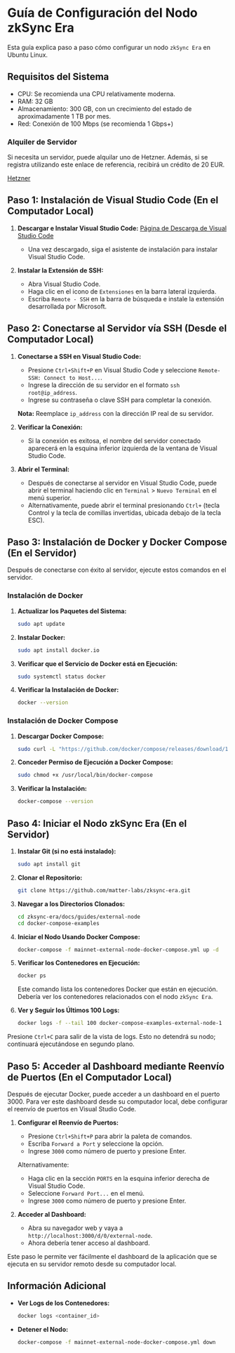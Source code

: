 # Guía de Configuración del Nodo zkSync Era

Esta guía explica paso a paso cómo configurar un nodo `zkSync Era` en Ubuntu Linux.

## Requisitos del Sistema

- CPU: Se recomienda una CPU relativamente moderna.
- RAM: 32 GB
- Almacenamiento: 300 GB, con un crecimiento del estado de aproximadamente 1 TB por mes.
- Red: Conexión de 100 Mbps (se recomienda 1 Gbps+)

### Alquiler de Servidor

Si necesita un servidor, puede alquilar uno de Hetzner. Además, si se registra utilizando este enlace de referencia, recibirá un crédito de 20 EUR.

[Hetzner](https://hetzner.cloud/?ref=fu2umOyLCWhh)

## Paso 1: Instalación de Visual Studio Code (En el Computador Local)

1. **Descargar e Instalar Visual Studio Code:**
   [Página de Descarga de Visual Studio Code](https://code.visualstudio.com/)

   - Una vez descargado, siga el asistente de instalación para instalar Visual Studio Code.

2. **Instalar la Extensión de SSH:**
   - Abra Visual Studio Code.
   - Haga clic en el icono de `Extensiones` en la barra lateral izquierda.
   - Escriba `Remote - SSH` en la barra de búsqueda e instale la extensión desarrollada por Microsoft.

## Paso 2: Conectarse al Servidor vía SSH (Desde el Computador Local)

1. **Conectarse a SSH en Visual Studio Code:**

   - Presione `Ctrl+Shift+P` en Visual Studio Code y seleccione `Remote-SSH: Connect to Host...`.
   - Ingrese la dirección de su servidor en el formato `ssh root@ip_address`.
   - Ingrese su contraseña o clave SSH para completar la conexión.

   **Nota:** Reemplace `ip_address` con la dirección IP real de su servidor.

2. **Verificar la Conexión:**

   - Si la conexión es exitosa, el nombre del servidor conectado aparecerá en la esquina inferior izquierda de la ventana de Visual Studio Code.

3. **Abrir el Terminal:**
   - Después de conectarse al servidor en Visual Studio Code, puede abrir el terminal haciendo clic en `Terminal` > `Nuevo Terminal` en el menú superior.
   - Alternativamente, puede abrir el terminal presionando `Ctrl+` (tecla Control y la tecla de comillas invertidas, ubicada debajo de la tecla ESC).

## Paso 3: Instalación de Docker y Docker Compose (En el Servidor)

Después de conectarse con éxito al servidor, ejecute estos comandos en el servidor.

### Instalación de Docker

1. **Actualizar los Paquetes del Sistema:**

   ```sh
   sudo apt update
   ```

2. **Instalar Docker:**

   ```sh
   sudo apt install docker.io
   ```

3. **Verificar que el Servicio de Docker está en Ejecución:**

   ```sh
   sudo systemctl status docker
   ```

4. **Verificar la Instalación de Docker:**
   ```sh
   docker --version
   ```

### Instalación de Docker Compose

1. **Descargar Docker Compose:**

   ```sh
   sudo curl -L "https://github.com/docker/compose/releases/download/1.29.2/docker-compose-$(uname -s)-$(uname -m)" -o /usr/local/bin/docker-compose
   ```

2. **Conceder Permiso de Ejecución a Docker Compose:**

   ```sh
   sudo chmod +x /usr/local/bin/docker-compose
   ```

3. **Verificar la Instalación:**
   ```sh
   docker-compose --version
   ```

## Paso 4: Iniciar el Nodo zkSync Era (En el Servidor)

1. **Instalar Git (si no está instalado):**

   ```sh
   sudo apt install git
   ```

2. **Clonar el Repositorio:**

   ```sh
   git clone https://github.com/matter-labs/zksync-era.git
   ```

3. **Navegar a los Directorios Clonados:**

   ```sh
   cd zksync-era/docs/guides/external-node
   cd docker-compose-examples
   ```

4. **Iniciar el Nodo Usando Docker Compose:**

   ```sh
   docker-compose -f mainnet-external-node-docker-compose.yml up -d
   ```

5. **Verificar los Contenedores en Ejecución:**

   ```sh
   docker ps
   ```

   Este comando lista los contenedores Docker que están en ejecución. Debería ver los contenedores relacionados con el nodo `zkSync Era`.

6. **Ver y Seguir los Últimos 100 Logs:**
   ```sh
   docker logs -f --tail 100 docker-compose-examples-external-node-1
   ```

Presione `Ctrl+C` para salir de la vista de logs. Esto no detendrá su nodo; continuará ejecutándose en segundo plano.

## Paso 5: Acceder al Dashboard mediante Reenvío de Puertos (En el Computador Local)

Después de ejecutar Docker, puede acceder a un dashboard en el puerto 3000. Para ver este dashboard desde su computador local, debe configurar el reenvío de puertos en Visual Studio Code.

1. **Configurar el Reenvío de Puertos:**

   - Presione `Ctrl+Shift+P` para abrir la paleta de comandos.
   - Escriba `Forward a Port` y seleccione la opción.
   - Ingrese `3000` como número de puerto y presione Enter.

   Alternativamente:

   - Haga clic en la sección `PORTS` en la esquina inferior derecha de Visual Studio Code.
   - Seleccione `Forward Port...` en el menú.
   - Ingrese `3000` como número de puerto y presione Enter.

2. **Acceder al Dashboard:**

   - Abra su navegador web y vaya a `http://localhost:3000/d/0/external-node`.
   - Ahora debería tener acceso al dashboard.

Este paso le permite ver fácilmente el dashboard de la aplicación que se ejecuta en su servidor remoto desde su computador local.

## Información Adicional

- **Ver Logs de los Contenedores:**

  ```sh
  docker logs <container_id>
  ```

- **Detener el Nodo:**
  ```sh
  docker-compose -f mainnet-external-node-docker-compose.yml down
  ```
